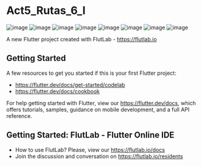 # Act5_Rutas_6_I

![image](https://github.com/user-attachments/assets/30a11def-aa62-4dd8-8b16-5c995502a788)
![image](https://github.com/user-attachments/assets/d9c26739-8597-40e6-a9e5-c414b08542e4)
![image](https://github.com/user-attachments/assets/329960eb-bcc5-40c1-a60b-64de74e062bc)
![image](https://github.com/user-attachments/assets/acb5a95d-3298-4f98-9cb1-b7fef44c18d5)
![image](https://github.com/user-attachments/assets/a25b388a-120f-4c61-a0d4-37f63e78dbfa)
![image](https://github.com/user-attachments/assets/db10ba06-0c95-4b4a-8cc1-60f55b83b8b8)
![image](https://github.com/user-attachments/assets/c545211e-20f0-4094-8655-cfdcce8ff8e7)
![image](https://github.com/user-attachments/assets/5f7e4371-aaac-4565-819b-6270e03b7304)

A new Flutter project created with FlutLab - https://flutlab.io

## Getting Started

A few resources to get you started if this is your first Flutter project:

- https://flutter.dev/docs/get-started/codelab
- https://flutter.dev/docs/cookbook

For help getting started with Flutter, view our
https://flutter.dev/docs, which offers tutorials,
samples, guidance on mobile development, and a full API reference.

## Getting Started: FlutLab - Flutter Online IDE

- How to use FlutLab? Please, view our https://flutlab.io/docs
- Join the discussion and conversation on https://flutlab.io/residents
